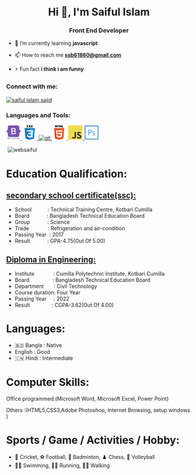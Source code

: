 <h1 align="center">Hi 👋, I'm Saiful Islam</h1>
<h3 align="center">Front End Developer</h3>


- 🌱 I’m currently learning **javascript**

- 📫 How to reach me **ssb61860@gmail.com**

- ⚡ Fun fact **i think i am funny**

<h3 align="left">Connect with me:</h3>
<p align="left">
<a href="https://www.facebook.com/mdsajid.islamsaiful" target="blank"><img align="center" src="https://raw.githubusercontent.com/rahuldkjain/github-profile-readme-generator/master/src/images/icons/Social/facebook.svg" alt="saiful islam sajid" height="30" width="40" /></a>
</p>

<h3 align="left">Languages and Tools:</h3>
<p align="left"> <a href="https://getbootstrap.com" target="_blank" rel="noreferrer"> <img src="https://raw.githubusercontent.com/devicons/devicon/master/icons/bootstrap/bootstrap-plain-wordmark.svg" alt="bootstrap" width="40" height="40"/> </a> <a href="https://www.w3schools.com/css/" target="_blank" rel="noreferrer"> <img src="https://raw.githubusercontent.com/devicons/devicon/master/icons/css3/css3-original-wordmark.svg" alt="css3" width="40" height="40"/> </a> <a href="https://git-scm.com/" target="_blank" rel="noreferrer"> <img src="https://www.vectorlogo.zone/logos/git-scm/git-scm-icon.svg" alt="git" width="40" height="40"/> </a> <a href="https://www.w3.org/html/" target="_blank" rel="noreferrer"> <img src="https://raw.githubusercontent.com/devicons/devicon/master/icons/html5/html5-original-wordmark.svg" alt="html5" width="40" height="40"/> </a> <a href="https://developer.mozilla.org/en-US/docs/Web/JavaScript" target="_blank" rel="noreferrer"> <img src="https://raw.githubusercontent.com/devicons/devicon/master/icons/javascript/javascript-original.svg" alt="javascript" width="40" height="40"/> </a> <a href="https://www.photoshop.com/en" target="_blank" rel="noreferrer"> <img src="https://raw.githubusercontent.com/devicons/devicon/master/icons/photoshop/photoshop-line.svg" alt="photoshop" width="40" height="40"/> </a> </p>




<p>&nbsp;<img align="center" src="https://github-readme-stats.vercel.app/api?username=websaiful&show_icons=true&locale=en" alt="websaiful" /></p>


<h1>Education Qualification:</h1>
<h2><u>secondary school certificate(ssc):</u></h2>
<ul>
        <li>School&nbsp;&nbsp;&nbsp;&nbsp;&nbsp;&nbsp;&nbsp;&nbsp;&nbsp;&nbsp;  : Technical Training Centre, Kotbari Cumilla </li>
        <li>Board&nbsp;&nbsp;&nbsp;&nbsp;&nbsp;&nbsp;&nbsp;&nbsp;&nbsp;&nbsp;&nbsp;&nbsp;:  Bangladesh Technical Education Board</li>
        <li>Group&nbsp;&nbsp;&nbsp;&nbsp;&nbsp;&nbsp;&nbsp;&nbsp;&nbsp;&nbsp;&nbsp;&nbsp;: Science</li>
        <li>Trade&nbsp;&nbsp;&nbsp;&nbsp;&nbsp;&nbsp;&nbsp;&nbsp;&nbsp;&nbsp;&nbsp;&nbsp;&nbsp;: Refrigeration and air-condition </li>
        <li>Passing Year&nbsp; : 2017 </li>
        <li>Result&nbsp;&nbsp;&nbsp;&nbsp;&nbsp;&nbsp;&nbsp;&nbsp;&nbsp;&nbsp;&nbsp;&nbsp;: GPA-4.75(Out Of 5.00)</li>
    </ul>
   <h2><u>Diploma in Engineering:</u></h2>
   <ul>
        <li>Institute&nbsp;&nbsp;&nbsp;&nbsp;&nbsp;&nbsp;&nbsp;&nbsp;&nbsp;&nbsp;&nbsp;&nbsp;&nbsp;: Cumilla Polytechnic Institute, Kotbari Cumilla </li>
        <li>Board&nbsp;&nbsp;&nbsp;&nbsp;&nbsp;&nbsp;&nbsp;&nbsp;&nbsp;&nbsp;&nbsp;&nbsp;&nbsp;&nbsp;&nbsp; : Bangladesh Technical Education Board </li>
        <li>Department&nbsp;&nbsp;&nbsp;&nbsp;&nbsp;&nbsp; : Civil Technology </li>
        <li>Course duration: Four Year </li>
        <li>Passing Year&nbsp;&nbsp;&nbsp;&nbsp;&nbsp;: 2022 </li>
        <li>Result&nbsp;&nbsp;&nbsp;&nbsp;&nbsp;&nbsp;&nbsp;&nbsp;&nbsp;&nbsp;&nbsp;&nbsp;&nbsp;&nbsp;&nbsp;: CGPA-3.62(Out Of 4.00)</li>
    </ul>
        <h1>Languages:</h1>
    <ul>
        <li>🇧🇩 Bangla : Native</li>
        <li>English : Good</li>
        <li>🇮🇳 Hindi : Intermediate</li>
    </ul>
    <h1>Computer Skills:</h1>
      <p>Office programmed:(Microsoft Word, Microsoft Excel, Power Point)</p>
      <p>Others :(HTML5,CSS3,Adobe Photoshop, Internet Browsing, setup windows )</p>
      <h1>Sports / Game / Activities / Hobby:</h1>
      <ul>
        <li>🏏 Cricket, ⚽ Football, 🏸 Badminton, ♟️ Chess, 🏐 Volleyball</li>
        <li>🏊‍♂️ Swimming, 🏃‍♂️ Running, 🚶‍♂️ Walking</li>
    </ul>
   
    
